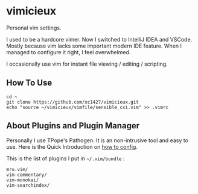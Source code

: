 # vimicieux
Personal vim settings.

I used to be a hardcore vimer. Now I switched to IntelliJ IDEA and VSCode. Mostly because vim lacks some important modern IDE feature. When I managed to configure it right, I feel overwhelmed. 

I occasionally use vim for instant file viewing / editing / scripting. 

## How To Use

```shell
cd ~
git clone https://github.com/xc1427/vimicieux.git
echo "source ~/vimicieux/vimfile/sensible_cxi.vim" >> .vimrc
```



## About Plugins and Plugin Manager

Personally I use TPope's Pathogen. It is an non-intrusive tool and easy to use. Here is the Quick Introduction on [how to config](<https://github.com/tpope/vim-pathogen#installation>). 

This is the list of plugins I put in `~/.vim/bundle` :

```
mru.vim/
vim-commentary/
vim-monokai/
vim-searchindex/
```

